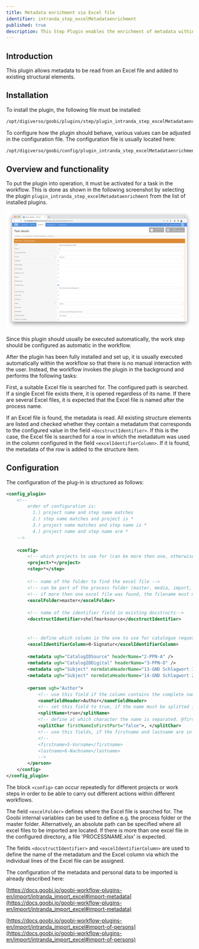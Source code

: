 ```yaml
---
title: Metadata enrichment via Excel file
identifier: intranda_step_excelMetadataenrichment
published: true
description: This Step Plugin enables the enrichment of metadata within a METS file based on data from an Excel file.
---
```

## Introduction
This plugin allows metadata to be read from an Excel file and added to existing structural elements.


## Installation
To install the plugin, the following file must be installed:

```bash
/opt/digiverso/goobi/plugins/step/plugin_intranda_step_excelMetadataenrichment-base.jar
```

To configure how the plugin should behave, various values can be adjusted in the configuration file. The configuration file is usually located here:

```bash
/opt/digiverso/goobi/config/plugin_intranda_step_excelMetadataenrichment.xml
```


## Overview and functionality
To put the plugin into operation, it must be activated for a task in the workflow. This is done as shown in the following screenshot by selecting the plugin `plugin_intranda_step_excelMetadataenrichment` from the list of installed plugins.

![Integration in den Workflow](screen1_en.png)

Since this plugin should usually be executed automatically, the work step should be configured as automatic in the workflow.

After the plugin has been fully installed and set up, it is usually executed automatically within the workflow so that there is no manual interaction with the user. Instead, the workflow invokes the plugin in the background and performs the following tasks:

First, a suitable Excel file is searched for. The configured path is searched. If a single Excel file exists there, it is opened regardless of its name. If there are several Excel files, it is expected that the Excel file is named after the process name.

If an Excel file is found, the metadata is read. All existing structure elements are listed and checked whether they contain a metadatum that corresponds to the configured value in the field `<docstructIdentifier>`. If this is the case, the Excel file is searched for a row in which the metadatum was used in the column configured in the field `<excelIdentifierColumn>`. If it is found, the metadata of the row is added to the structure item.


## Configuration
The configuration of the plug-in is structured as follows:

```xml
<config_plugin>
    <!--
        order of configuration is:
          1.) project name and step name matches
          2.) step name matches and project is *
          3.) project name matches and step name is *
          4.) project name and step name are *
    -->

    <config>
        <!-- which projects to use for (can be more then one, otherwise use *) -->
        <project>*</project>
        <step>*</step>

        <!-- name of the folder to find the excel file -->
        <!-- can be part of the process folder (master, media, import, ...) or an absolute path -->
        <!-- if more then one excel file was found, the filename must match the process name -->
        <excelFolder>master</excelFolder>

        <!-- name of the identifier field in existing docstructs-->
        <docstructIdentifier>shelfmarksource</docstructIdentifier>


        <!-- define which column is the one to use for catalogue requests -->
        <excelIdentifierColumn>0-Signatur</excelIdentifierColumn>

        <metadata ugh="CatalogIDSource" headerName="2-PPN-A" />
        <metadata ugh="CatalogIDDigital" headerName="3-PPN-O" />
        <metadata ugh="Subject" normdataHeaderName="13-GND Schlagwort 1" headerName="13a-GND Schlagwort 1"/>
        <metadata ugh="Subject" normdataHeaderName="14-GND Schlagwort 2" headerName="14a-GND Schlagwort 2"/>

        <person ugh="Author">
            <!-- use this field if the column contains the complete name -->
            <nameFieldHeader>Author</nameFieldHeader>
            <!-- set this field to true, if the name must be splitted into first- and lastname. The complete name gets written into lastname -->
            <splitName>true</splitName>
            <!-- define at which character the name is separated. @firstNameIsFirstPart defines, if the firstname is the first or last part of the name -->
            <splitChar firstNameIsFirstPart="false">, </splitChar>
            <!-- use this fields, if the firstname and lastname are in different columns -->
            <!--
            <firstname>5-Vorname</firstname>
            <lastname>6-Nachname</lastname>
            -->
        </person>
    </config>
</config_plugin>
 ```

 The block `<config>` can occur repeatedly for different projects or work steps in order to be able to carry out different actions within different workflows.

 The field `<excelFolder>` defines where the Excel file is searched for. The Goobi internal variables can be used to define e.g. the process folder or the master folder. Alternatively, an absolute path can be specified where all excel files to be imported are located. If there is more than one excel file in the configured directory, a file 'PROCESSNAME.xlsx' is expected.

 The fields `<docstructIdentifier>` and `<excelIdentifierColumn>` are used to define the name of the metadatum and the Excel column via which the individual lines of the Excel file can be assigned.

 The configuration of the metadata and personal data to be imported is already described here:

[https://docs.goobi.io/goobi-workflow-plugins-en/import/intranda_import_excel#import-metadata](https://docs.goobi.io/goobi-workflow-plugins-en/import/intranda_import_excel#import-metadata)

[https://docs.goobi.io/goobi-workflow-plugins-en/import/intranda_import_excel#import-of-persons](https://docs.goobi.io/goobi-workflow-plugins-en/import/intranda_import_excel#import-of-persons)
